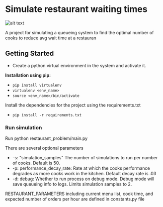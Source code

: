 # Simulate restaurant waiting times

![alt text](https://images.firstwefeast.com/complex/image/upload/c_limit,f_auto,fl_lossy,q_auto,w_1100/cmslqxf3wpgifoakb2qq.jpg)

A project for simulating a queueing system to find the optimal number of cooks to reduce avg wait time at a restauran 

## Getting Started

- Create a python virtual environment in the system and activate it.

**Installation using pip:**
  - `pip install virtualenv`
  - `virtualenv <env_name>`
  - `source <env_name>/bin/activate`

Install the dependencies for the project using the requirements.txt
  - `pip install -r requirements.txt`


### Run simulation
Run python restaurant_problem/main.py

There are several optional parameters
- -s: "simulation_samples"  The number of simulations to run per number of cooks. Default is 50.
- -p: performance_decay_rate: Rate at which the cooks performance degrades as more cooks work in the kitchen. Default decay rate is .03
- -d: debug: Whether to run process on debug mode. Debug mode will save queueing info to logs. Limits simulation samples to 2. 

RESTAURANT_PARAMETERS including current menu list, cook time, and expected number of orders per hour are defined in 
constants.py file

